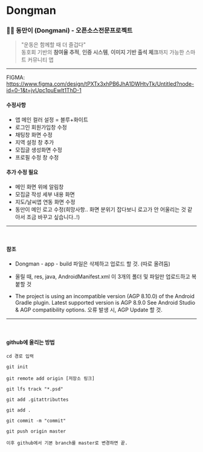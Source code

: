 # Dongman
### 🏋️‍♀️ 동만이 (Dongmani) - 오픈소스전문프로젝트

> "운동은 함께할 때 더 즐겁다"  
> 동호회 기반의 **참여율 추적**, **인증 시스템**, **이미지 기반 출석 체크**까지 가능한 스마트 커뮤니티 앱

---

FIGMA:
https://www.figma.com/design/tPXTx3xhPB6JhA1DWHtvTk/Untitled?node-id=0-1&t=jvUpc1puEwlt1ThD-1

#### 수정사항
- 앱 메인 컬러 설정 = 블루+화이트
- 로그인 회원가입창 수정
- 채팅창 화면 수정
- 지역 설정 창 추가
- 모집글 생성화면 수정
- 프로필 수정 창 수정

#### 추가 수정 필요
- 메인 화면 위에 알림창
- 모집글 작성 세부 내용 화면
- 지도/날씨앱 연동 화면 수정
- 동만이 메인 로고 수정(희망사항.. 화면 분위기 잡다보니 로고가 안 어울리는 것 같아서 조금 바꾸고 싶습니다..!)

---
</br>

#### 참조

- Dongman - app - build 파일은 삭제하고 업로드 할 것. (따로 올려둠)
- 올릴 때, res, java, AndroidManifest.xml
이 3개의 폴더 및 파일만 업로드하고 복붙할 것

- The project is using an incompatible version (AGP 8.10.0) of the Android Gradle plugin. Latest supported version is AGP 8.9.0
See Android Studio & AGP compatibility options.
오류 발생 시, AGP Update 할 것.

---
<br/>

#### github에 올리는 방법

```
cd 경로 입력

git init

git remote add origin [저장소 링크]

git lfs track "*.psd"

git add .gitattributtes

git add .

git commit -m "commit"

git push origin master

이후 github에서 기본 branch를 master로 변경하면 끝.
```
